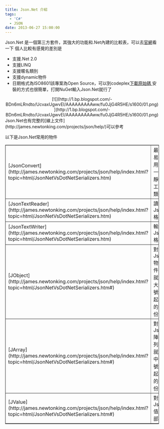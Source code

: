 ```yaml
---
title: Json.Net 介紹
tags:
  - 'C#'
  - JSON
date: 2013-06-27 15:00:00
---
```


Json.Net 是一個第三方套件，其強大的功能和.Net內建的比較表，可以去[官網](http://james.newtonking.com/)看一下
個人比較有感覺的差別是

*   支援.Net 2.0
*   支援LINQ&nbsp;&nbsp;
*   支援暱名類別
*   支援dynamic物件
*   日期格式為ISO8601該專案為Open Source，可以到codeplex[下載原始碼 ](http://json.codeplex.com/)
安裝的方式也很簡單，打開NuGet輸入Json.Net就行了
<div class="separator" style="clear: both; text-align: center;">[![](http://1.bp.blogspot.com/-BDn6mLRndto/UcvaxUgwvEI/AAAAAAAAAww/fu0JjG4R5HE/s1600/01.png)](http://1.bp.blogspot.com/-BDn6mLRndto/UcvaxUgwvEI/AAAAAAAAAww/fu0JjG4R5HE/s1600/01.png)</div>Json.Net也有完整的[線上文件](http://james.newtonking.com/projects/json/help/)可以參考

以下是Json.Net常用的物件

<table border="1" cellpadding="3" cellspacing="1">                <tbody><tr>                        <td>[JsonConvert](http://james.newtonking.com/projects/json/help/index.html?topic=html/JsonNetVsDotNetSerializers.htm)</td>                        <td>最容易使用的一個靜態工具類別</td>                    </tr><tr>                        <td>[JsonTextReader](http://james.newtonking.com/projects/json/help/index.html?topic=html/JsonNetVsDotNetSerializers.htm)</td>                        <td>讀取Json格式</td>                    </tr><tr>                        <td>[JsonTextWriter](http://james.newtonking.com/projects/json/help/index.html?topic=html/JsonNetVsDotNetSerializers.htm)</td>                        <td>輸出Json格式</td>                    </tr><tr>                        <td>[JObject](http://james.newtonking.com/projects/json/help/index.html?topic=html/JsonNetVsDotNetSerializers.htm#)</td>                        <td>對應Json物件，就是大括號包起來的部份</td>                    </tr><tr>                        <td>[JArray](http://james.newtonking.com/projects/json/help/index.html?topic=html/JsonNetVsDotNetSerializers.htm#)</td>                        <td>對應Json陣列，就是中括號包起來的部份</td>                    </tr><tr>                        <td>[JValue](http://james.newtonking.com/projects/json/help/index.html?topic=html/JsonNetVsDotNetSerializers.htm#)</td>                        <td>對應Json值的部份</td>                    </tr></tbody>            </table>